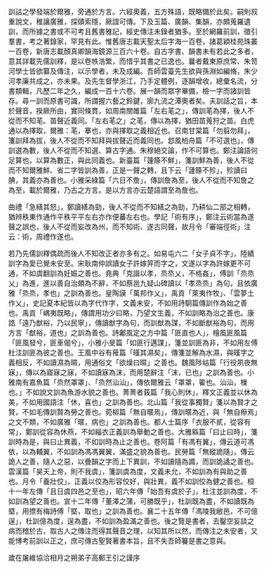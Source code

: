 ﻿訓詁之學發端於爾雅，旁通於方言。六經奧義，五方殊語，既略備於此矣。嗣則叔重說文，稚讓廣雅，探賾索隱，厥誼可傳。下及玉篇、廣韻、集韻，亦頗蒐羅遺訓，而所據之書或不可考且舊書雅記，經史傳注未錄者猶多。至於網羅前訓，徵引羣書，考之著錄家，罕見有此。惟舊唐志載天聖太后字海一百卷，諸葛穎桂苑珠叢一百卷，新唐志載顏真卿韻海鏡源三百六十卷。自古字書、韻書未有若此之多者，意其詳載先儒訓釋，是以卷帙浩繁，而惜乎其書之已逸也。曩者戴東原庶常、朱笥河學士皆欲纂及傳注，以示學者，未及成編。吾師雲臺先生欲與孫淵如編脩，朱少河孝廉共成之，亦未果。及先生督學浙江，乃手定體例，逐韻增收，總彙名流，分書類輯，凡歷二年之久，編成一百十六卷。展一韻而眾字畢備，檢一字而諸訓皆存。尋一訓而原書可識，所謂握六藝之鈴鍵，廓九流之潭奧者矣。夫訓話之旨，本於聲音，揆厥所由，實同條貫，如周南關雎篇「左右芼之」，傳訓芼為擇，後人不從而不知芼、苗聲近義同。「左右芼之」之芼，傳以為擇，猶田苗蒐狩之苗。白虎通以為擇取，爾雅：芼，搴也，亦與擇取之義相近也。召南甘棠篇「勿翦勿拜」，箋訓拜為拔，後人不從而不知拜與拔聲近而義同也。邶風柏舟篇「不可選也」，傳訓選為數，後人不從而不知選、算古字通。朱穆絕交論，作不可算也。鄭注論語何足算也，以算為數正，與此同義也。新臺篇「籧篨不鮮」，箋訓鮮為善，後人不從而不知爾雅鮮、省二字皆訓為善，正是一聲之轉，且下云「蘧篨不殄」，殄讀曰腆，其義亦為善也。小雅采綠篇「六日不詹」，傳訓詹為至，後人不從而不知詹之為至，載於爾雅，乃古之方言。是以方言亦云楚語謂至為詹也。

曲禮「急繕其怒」，鄭讀繕為勁，後人不從而不知繕之為勁，乃耕仙二部之相轉，猶辨秩東作通作平秩平平左右亦作便蕃左右也。學記「術有序」，鄭注云術當為遂聲之誤也，後人不從而妄改為州，而不知術、遂古同聲，故月令「審端徑術」注云：術，周禮作遂也。

若乃先儒訓釋偶疏而後人不知改正者亦多有之。如易屯六二「女子貞不字」，陸績訓字為愛已覺未安至。宋耿南仲誤讀女子許嫁笄而字之，文遂以字為許嫁更不可通，不如虞翻訓為妊娠之善也。堯典「克諧以孝，烝烝乂，不格姦」，傅訓「烝烝乂」為進，進以善自治頗為不辭，不如蔡邕九疑山碑讀以「孝烝烝」為句，且依廣雅「烝烝，孝也」之訓為善也。皇陶謨「萬邦作乂」，禹貢「萊夷作牧」、「雲夢土作乂」，史記夏本紀皆以為字代作字，文義未安，不如用詩駉篇傳訓作為始之善也。禹貢「嵎夷既略」，傳謂用功少曰略，乃望文生義，不如訓略為治之善也。康誥「遠乃猷裕，乃以民寧」，傳讀猷字為句，而訓猷為謀，不如斷猷裕為句，而用方言「猷裕，道也」之訓為善也。詩鄘風定之方中篇「匪直也人」，檜風匪風篇「匪風發兮，匪車偈兮」，小雅小旻篇「如匪行邁謀」，箋並訓匪為非，不如用左傅杜注訓匪為彼之善也。王風中谷有蓷篇「暵其濕矣」，傳箋並解為水濕，與暵字之義相反，不如讀濕為㬤，用通俗文「欲燥曰㬤」之善也。魏風陟岵篇「行役夙夜無寐」，傳以為寤寐之寐，不如讀寐為沫，而用楚辭注「沫，已也」之訓為善也。小雅南有嘉魚篇「烝然罩罩」、「烝然汕汕」，傳依爾雅云「罩罩，篧也。汕汕，樔也。」不如說文訓為魚游水貌之善也。菁菁者莪篇「我心則休」，釋文正義並以休為美，不如用國語注「休，喜也」之訓為善也。北山篇「我從事獨賢」箋以為賢才之賢，不如毛傳訓賢為勞之善也。菀柳篇「無自暱焉」，傳訓暱為近，與「無自瘵焉」之文不類，不如廣雅「暱，病也」之訓為善也。都人士篇序「衣服不貳，從容有常」，鄭訓從容為休燕，不如緇衣正義訓為舉動之善也。大雅緜篇「曰止曰時」，箋訓時為是，與曰止異義，不如訓時為止之善也。卷阿篇「有馮有翼」，傳云道可馮依，以為輔翼，不如訓為馮馮翼翼，滿盛之貌為善也。民勞篇「無縱詭隨」，傳云詭人之善，隨人之惡，以疊韻之字而上下異訓，不如讀隨為䜏，而訓詭譎之善也。雲漢篇「昊天上帝，則不我虞」，箋訓虞為度，文義未允，不如訓為有與助之善也。月令「養壯佼」，正義以佼為形容佼好，與壯異，義不如訓佼為健之善也。桓十一年左傳「且日虞四邑之至也」，昭六年傳「始吾有虞於子」，杜注並訓為度，不如訓為望之善也。宣十二年傳「董澤之蒲，可勝既乎」，杜訓既為盡，不如讀既為塈，用摽有梅詩傅「塈，取也」之訓為善也。襄二十五年傳「馮陵我敝邑，不可億逞」，杜訓億為度，逞為盡，不如訓為盈滿之善也。後之覽是書者，去鑿空妄談之病而稽於古，取古人之傳注而得其聲音之理，以知其所以然，而傳注之未安者，又能博考前訓以正之，庶可傳古聖賢著書本旨，且不失吾師籑是書之意與。

歲在屠維協洽相月之朔弟子高郵王引之謹序
